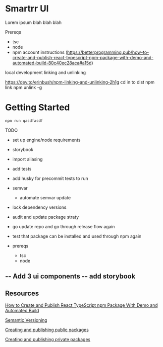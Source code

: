 # Smartrr UI

Lorem ipsum blah blah blah

Prereqs
  - tsc
  - node
  - npm account instructions (https://betterprogramming.pub/how-to-create-and-publish-react-typescript-npm-package-with-demo-and-automated-build-80c40ec28aca#a15d)

local development
linking and unlinking

https://dev.to/erinbush/npm-linking-and-unlinking-2h1g
cd in to dist npm link
npm unlink -g

# Getting Started

```bash
npm run qasdfasdf
```



TODO
- set up engine/node requirements
- storybook
- import aliasing
- add tests
- add husky for precommit tests to run
- semvar
  - automate semvar update
- lock dependency versions
- audit and update package straty
- go update repo and go through release flow again
- test that package can be installed and used through npm again

- prereqs
  - tsc
  - node


-- Add 3 ui components
-- add storybook
-- 



## Resources
[How to Create and Publish React TypeScript npm Package With Demo and Automated Build](https://betterprogramming.pub/how-to-create-and-publish-react-typescript-npm-package-with-demo-and-automated-build-80c40ec28aca#a15d)

[Semantic Versioning](https://www.freecodecamp.org/news/semantic-versioning-1fd6f57749f7/)

[Creating and publishing public packages](https://docs.npmjs.com/creating-and-publishing-scoped-public-packages)

[Creating and publishing private packages](https://docs.npmjs.com/creating-and-publishing-private-packages)